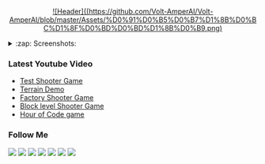 [<p align="center">![Header]((https://github.com/Volt-AmperAI/Volt-AmperAI/blob/master/Assets/%D0%91%D0%B5%D0%B7%D1%8B%D0%BC%D1%8F%D0%BD%D0%BD%D1%8B%D0%B9.png)](https://www.youtube.com/channel/UCEtApmKMpyGfDw41oiAoykA)</p>

<details>
  <summary>:zap: Screenshots:</summary>
    <p align="center">
       ![alt text](https://github.com/[Volt-AmperAI]/[UE4-CPP-Shooter-Series]/blob/[master]/ShooterGameTest.png?raw=true)
       ![alt text](https://github.com/[Volt-AmperAI]/[UE4-CPP-Shooter-Series]/blob/[master]/WorkInProgress.png?raw=true)
    </p>
</details>

### Latest Youtube Video
<!-- YOUTUBE:START -->
- [Test Shooter Game](https://www.youtube.com/watch?v=YLMCFNnyCus)
- [Terrain Demo](https://www.youtube.com/watch?v=qK2VEhlWWm4)
- [Factory Shooter Game](https://www.youtube.com/watch?v=_IBrOsCJNzc)
- [Block level Shooter Game](https://www.youtube.com/watch?v=Zf_THKDwFJo)
- [Hour of Code game](https://www.youtube.com/watch?v=SRViShWbSTQ)
<!-- YOUTUBE:END -->

### Follow Me
<a href="https://www.youtube.com/channel/UCEtApmKMpyGfDw41oiAoykA"><img src="https://img.shields.io/badge/-YouTube-090909?style=for-the-badge&logo=YouTube&logoColor=FF0100" /></a>
<a href="https://web.telegram.org/z/#1098640611"><img src="https://img.shields.io/badge/-Telegram-090909?style=for-the-badge&logo=Telegram&logoColor=2DA4D7" /></a>
<a href="https://www.instagram.com/input.games"><img src="https://img.shields.io/badge/-Instagram-090909?style=for-the-badge&logo=Instagram&logoColor=FE67A5" /></a>
<a href="https://twitter.com/Andrey71743811"><img src="https://img.shields.io/badge/-Twitter-090909?style=for-the-badge&logo=Twitter&logoColor=40ABE2" /></a>
<a href="https://www.facebook.com/InputGamesStudios"><img src="https://img.shields.io/badge/-Facebook-090909?style=for-the-badge&logo=Facebook&logoColor=#1877F2" /></a>
<a href="https://www.patreon.com/inputgames"><img src="https://img.shields.io/badge/-Patreon-090909?style=for-the-badge&logo=Patreon&logoColor=CC353E" /></a>
<a href="https://volt-amperai.itch.io"><img src="https://img.shields.io/badge/-Itch.io-090909?style=for-the-badge&logo=Itch.io&logoColor=FFFFFF" /></a>
